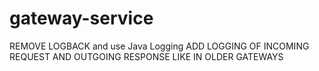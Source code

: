 # gateway-service

REMOVE LOGBACK and use Java Logging
ADD LOGGING OF INCOMING REQUEST AND OUTGOING RESPONSE LIKE IN OLDER GATEWAYS
